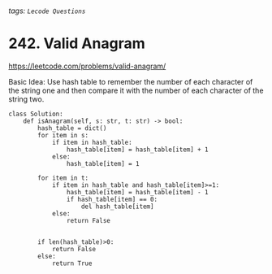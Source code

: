 ###### tags: `Lecode Questions`

# 242. Valid Anagram

https://leetcode.com/problems/valid-anagram/

Basic Idea: Use hash table to remember the number of each character of the string one and then compare it with the number of each character of the string two.  


```python=
class Solution:
    def isAnagram(self, s: str, t: str) -> bool:
        hash_table = dict()
        for item in s:
            if item in hash_table:
                hash_table[item] = hash_table[item] + 1
            else:
                hash_table[item] = 1
                
        for item in t:
            if item in hash_table and hash_table[item]>=1:
                hash_table[item] = hash_table[item] - 1
                if hash_table[item] == 0:
                    del hash_table[item]
            else: 
                return False
            
        
        if len(hash_table)>0:
            return False
        else:
            return True
                
                
        
```